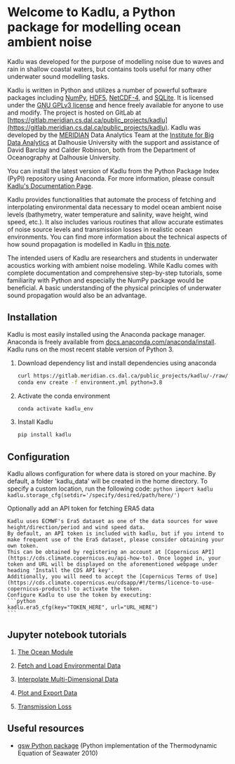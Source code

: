 # Welcome to Kadlu, a Python package for modelling ocean ambient noise

Kadlu was developed for the purpose of modelling noise due to waves and rain in shallow coastal 
waters, but contains tools useful for many other underwater sound modelling tasks.

Kadlu is written in Python and utilizes a number of powerful software packages 
including [NumPy](https://numpy.org/), [HDF5](https://www.hdfgroup.org/), 
[NetCDF-4](https://www.unidata.ucar.edu/software/netcdf/), and [SQLite](https://www.sqlite.org/index.html).
It is licensed under the [GNU GPLv3 license](https://www.gnu.org/licenses/) 
and hence freely available for anyone to use and modify.
The project is hosted on GitLab at 
[https://gitlab.meridian.cs.dal.ca/public_projects/kadlu](https://gitlab.meridian.cs.dal.ca/public_projects/kadlu). 
Kadlu was developed by the [MERIDIAN](http://meridian.cs.dal.ca/) Data Analytics Team at the 
[Institute for Big Data Analytics](https://bigdata.cs.dal.ca/) at Dalhousie University with the 
support and assistance of David Barclay and Calder Robinson, both from the Department of Oceanography 
at Dalhousie University.

You can install the latest version of Kadlu from the Python Package Index (PyPI) repository using Anaconda. 
For more information, please consult [Kadlu's Documentation Page](https://docs.meridian.cs.dal.ca/kadlu/).

Kadlu provides functionalities that automate the process of fetching and interpolating 
environmental data necessary to model ocean ambient noise levels (bathymetry, water temperature 
and salinity, wave height, wind speed, etc.). It also includes various routines that allow 
accurate estimates of noise source levels and transmission losses in realistic ocean environments.
You can find more information about the technical aspects of how sound propagation is modelled in 
Kadlu in [this note](docs/source/_static/kadlu_sound_propagation_note.pdf).

The intended users of Kadlu are researchers and students in underwater acoustics working with ambient noise modeling. 
While Kadlu comes with complete documentation and comprehensive step-by-step tutorials, some familiarity with Python and 
especially the NumPy package would be beneficial. A basic understanding of 
the physical principles of underwater sound propagation would also be an advantage.


## Installation

Kadlu is most easily installed using the Anaconda package manager.
Anaconda is freely available from [docs.anaconda.com/anaconda/install](https://docs.anaconda.com/anaconda/install/). 
Kadlu runs on the most recent stable version of Python 3. 

 1. Download dependency list and install dependencies using anaconda
    ```bash
    curl https://gitlab.meridian.cs.dal.ca/public_projects/kadlu/-/raw/master/environment.yml > environment.yml
    conda env create -f environment.yml python=3.8
    ```

 2. Activate the conda environment
    ```bash
    conda activate kadlu_env
    ```

 3. Install Kadlu
    ```bash
    pip install kadlu
    ```


## Configuration

Kadlu allows configuration for where data is stored on your machine. By default, a folder 'kadlu_data' will be created in the home directory. To specify a custom location, run the following code:
    ```python
    import kadlu
    kadlu.storage_cfg(setdir='/specify/desired/path/here/')
    ```


Optionally add an API token for fetching ERA5 data

    Kadlu uses ECMWF's Era5 dataset as one of the data sources for wave height/direction/period and wind speed data.
    By default, an API token is included with kadlu, but if you intend to make frequent use of the Era5 dataset, please consider obtaining your own token.
    This can be obtained by registering an account at [Copernicus API](https://cds.climate.copernicus.eu/api-how-to). Once logged in, your token and URL will be displayed on the aforementioned webpage under heading 'Install the CDS API key'.
    Additionally, you will need to accept the [Copernicus Terms of Use](https://cds.climate.copernicus.eu/cdsapp/#!/terms/licence-to-use-copernicus-products) to activate the token.
    Configure Kadlu to use the token by executing:
    ```python
    kadlu.era5_cfg(key="TOKEN_HERE", url="URL_HERE")
    ```


## Jupyter notebook tutorials

 1. [The Ocean Module](docs/source/tutorials/ocean_module_tutorial/ocean_module_tutorial.ipynb)

 2. [Fetch and Load Environmental Data](docs/source/tutorials/fetch_load_tutorial/fetch_load_tutorial.ipynb)

 3. [Interpolate Multi-Dimensional Data](docs/source/tutorials/interp_tutorial/interp_tutorial.ipynb)

 4. [Plot and Export Data](docs/source/tutorials/plot_export_tutorial/plot_export_tutorial.ipynb)

 5. [Transmission Loss](docs/source/tutorials/transm_loss_tutorial/transm_loss_tutorial.ipynb)


## Useful resources

 *  [gsw Python package](https://github.com/TEOS-10/GSW-Python) (Python implementation of the Thermodynamic Equation of Seawater 2010)

